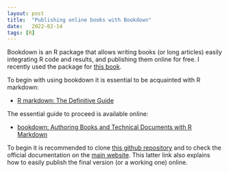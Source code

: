 ```yaml
---
layout: post
title:  "Publishing online books with Bookdown"
date:   2022-02-14
tags: [R]
---
```


Bookdown is an R package that allows writing books (or long articles) easily integrating R code and results, and publishing them online for free. I recently used the package for [this book](https://bookdown.org/andreabellavia/mixtures/).

To begin with using bookdown it is essential to be acquainted with R markdown:
- [R markdown: The Definitive Guide](https://bookdown.org/yihui/rmarkdown/)

The essential guide to proceed is available online:
- [bookdown: Authoring Books and Technical Documents with R Markdown](https://bookdown.org/yihui/bookdown/)

To begin it is recommended to clone [this github repository](https://github.com/rstudio/bookdown-demo) and to check the official documentation on the [main website](https://bookdown.org/). This latter link also explains how to easily publish the final version (or a working one) online. 